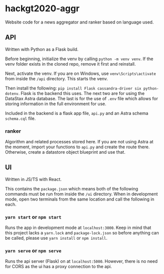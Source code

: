 # hackgt2020-aggr
Website code for a news aggregator and ranker based on language used.

## API
Written with Python as a Flask build.

Before beginning, initialize the venv by calling `python -m venv venv`. If the venv folder exists in the cloned repo, remove it first and reinstall.

Next, activate the venv. If you are on Windows, use `venv\Scripts\activate` from inside the `/api` directory. This starts the venv.

Then install the following: `pip install Flask cassandra-driver six python-dotenv`. Flask is the backend this uses. The next two are for using the DataStax Astra database. The last is for the use of `.env` file which allows for storing information in the full environment for use.

Included in the backend is a flask app file, `api.py` and an Astra schema `schema.cql` file.

### ranker
Algorithm and related processes stored here. If you are not using Astra at the moment, import your functions to `api.py` and create the route there. Otherwise, create a datastore object blueprint and use that.

## UI
Written in JS/TS with React.

This contains the `package.json` which means both of the following commands must be run from inside the `/ui` directory. When in development mode, open two terminals from the same location and call the following in each.

### `yarn start` or `npm start`
Runs the app in development mode at `localhost:3000`. Keep in mind that this project lacks a `yarn.lock` and `package-lock.json` so before anything can be called, please use `yarn install` or `npm install`.

### `yarn serve` or `npm serve`
Runs the api server (Flask) on at `localhost:5000`. However, there is no need for CORS as the ui has a proxy connection to the api.
